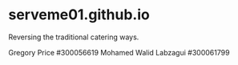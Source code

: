 # serveme01.github.io
Reversing the traditional catering ways.



Gregory Price #300056619
Mohamed Walid Labzagui #300061799


